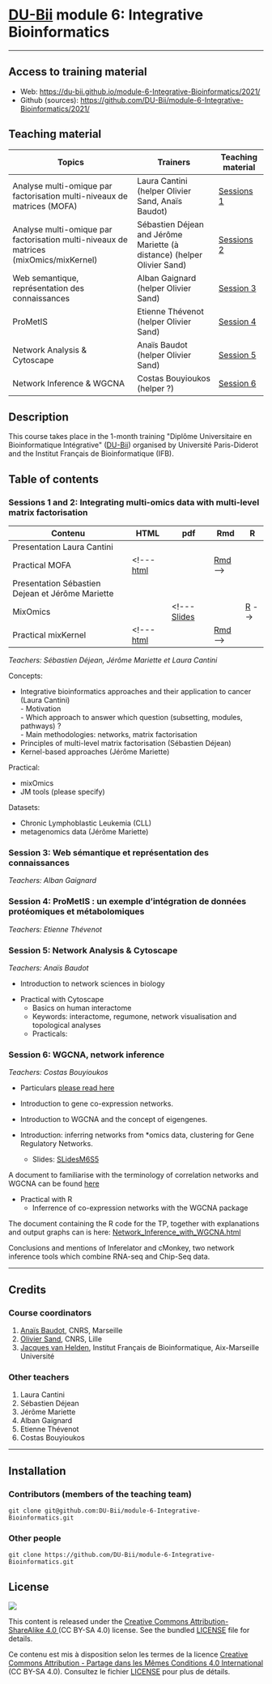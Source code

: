 # [DU-Bii](https://du-bii.github.io/accueil/) module 6: Integrative Bioinformatics

----------------------------------------------------------------


## Access to training material

- Web: <https://du-bii.github.io/module-6-Integrative-Bioinformatics/2021/>
- Github (sources): <https://github.com/DU-Bii/module-6-Integrative-Bioinformatics/2021/>


## Teaching material

| Topics | Trainers  | Teaching material |
|--------------------------------------------|----------------------------|------------|
| Analyse multi-omique par factorisation multi-niveaux de matrices (MOFA) | Laura Cantini (helper Olivier Sand, Anaïs Baudot)| [Sessions 1](session1-2)  |
| Analyse multi-omique par factorisation multi-niveaux de matrices (mixOmics/mixKernel) | Sébastien Déjean and Jérôme Mariette (à distance) (helper Olivier Sand) | [Sessions 2](session1-2)  |
| Web semantique, représentation des connaissances | Alban Gaignard (helper Olivier Sand) |[Session 3](session3)  |
| ProMetIS | Etienne Thévenot (helper Olivier Sand) |[Session 4](session4)  |
| Network Analysis & Cytoscape | Anaïs Baudot (helper Olivier Sand)| [Session 5](session5) |
| Network Inference & WGCNA | Costas Bouyioukos (helper ?) | [Session 6](session6)  |

## Description

This course takes place in the 1-month training "Diplôme Universitaire en Bioinformatique Intégrative" ([DU-Bii](https://du-bii.github.io/accueil/)) organised by Université Paris-Diderot and the Institut Français de Bioinformatique (IFB).

<!--- 
### Pre-requisites

All participants are encouraged to follow the two introductory videos and read the review in the Paris Diderot course "Moodle" page.
<https://moodlesupd.script.univ-paris-diderot.fr/mod/page/view.php?id=167920>

### Skills acquired during this course

At the end of this course, trainees should be able to do the following: $

- ...


### Concepts covered

- ....

--->

## Table of contents

### Sessions 1 and 2: Integrating multi-omics data with multi-level matrix factorisation
        
| Contenu | HTML | pdf | Rmd | R |
|--------------------------------------------------|------|------|-----|-----|
| Presentation Laura Cantini |  |<!--- [Slides](../2019/Session2-3/Cantini_DU-Bii_module6.pdf) --> |  |
| Practical MOFA |<!--- [html](../2019/Session2-3/practical_MOFA.html) |  | [Rmd](https://raw.githubusercontent.com/DU-Bii/module-6-Integrative-Bioinformatics/master/2019/Session2-3/practical_MOFA.Rmd) --> |
| Presentation Sébastien Dejean et Jérôme Mariette |  | <!---[Slides](../2019/Session2-3/DUBii_SD_JM.pdf) --> |  |
| MixOmics |  |<!--- [Slides](../2019/Session2-3/slide_mixOmics_2018.pdf) |  | [R](../2019/Session2-3/TP_mixOmics_DUBii.R)  -->|
| Practical mixKernel | <!---[html](../2019/Session2-3/TP_mixKernel_DUBii.html) |  | [Rmd](https://raw.githubusercontent.com/DU-Bii/module-6-Integrative-Bioinformatics/master/2019/Session2-3/TP_mixKernel_DUBii.Rmd) --> |

*Teachers: Sébastien Déjean, Jérôme Mariette et Laura Cantini*

Concepts:

- Integrative bioinformatics approaches and their application to cancer (Laura Cantini)  
       - Motivation  
       - Which approach to answer which question (subsetting, modules, pathways) ?  
       - Main methodologies: networks, matrix factorisation  
- Principles of multi-level matrix factorisation (Sébastien Déjean)
- Kernel-based approaches (Jérôme Mariette)

Practical:

- mixOmics
- JM tools (please specify)

Datasets:
- Chronic Lymphoblastic Leukemia (CLL)
- metagenomics data (Jérôme Mariette)


### Session 3: Web sémantique et représentation des connaissances

*Teachers: Alban Gaignard*


### Session 4: ProMetIS : un exemple d’intégration de données protéomiques et métabolomiques

*Teachers: Etienne Thévenot*


### Session 5: Network Analysis & Cytoscape

*Teachers: Anaïs Baudot*

- Introduction to network sciences in biology
<!---
    - Vidéo cours 1: [Cours](https://www.youtube.com/watch?v=Khv0tK6RGew&feature=youtu.be)
    - Slides cours 1: [Slides](session3/Cours1_DUBii_M6_Networks.pdf)
    - Vidéo cours 2: [Cours](https://www.youtube.com/watch?v=V5jizup7TDo&feature=youtu.be)
    - Slides cours 2: [Slides](session3/Cours2_DUBii_M6_Networks.pdf)
 -->
- Practical with Cytoscape
    - Basics on human interactome
    - Keywords: interactome, regumone, network visualisation and topological analyses
    - Practicals: <!---[Tuto](session3/TPCytoscape.pdf)-->


### Session 6: WGCNA, network inference

*Teachers: Costas Bouyioukos*

- Particulars [please read here](session5/README.md)

- Introduction to gene co-expression networks.
- Introduction to WGCNA and the concept of eigengenes.
- Introduction: inferring networks from \*omics data, clustering for Gene Regulatory Networks.
    - Slides: [SLidesM6S5](session5/WGCNA_seance5.pdf)

 A document to familiarise with the terminology of correlation networks and WGCNA can be found [here](https://horvath.genetics.ucla.edu/html/CoexpressionNetwork/Rpackages/WGCNA/Tutorials/Simulated-00-Background.pdf)

- Practical with R
    - Inferrence of co-expression networks with the WGCNA package

 The document containing the R code for the TP, together with explanations and output graphs can is here: [Network_Inference_with_WGCNA.html](session5/Network_Inference_with_WGCNA.html)


Conclusions and mentions of Inferelator and cMonkey, two network inference tools which combine RNA-seq and Chip-Seq data.



----------------------------------------------------------------

## Credits

### Course coordinators

1. [Anaïs Baudot](https://orcid.org/0000-0003-0885-7933), CNRS, Marseille
2. [Olivier Sand](https://orcid.org/0000-0003-1465-1640), CNRS, Lille
3. [Jacques van Helden](https://orcid.org/0000-0002-8799-8584), Institut Français de Bioinformatique, Aix-Marseille Université


### Other teachers

1. Laura Cantini
2. Sébastien Déjean
3. Jérôme Mariette
4. Alban Gaignard
5. Etienne Thévenot
6. Costas Bouyioukos

----------------------------------------------------------------

## Installation


### Contributors (members of the teaching team)

```{bash}
git clone git@github.com:DU-Bii/module-6-Integrative-Bioinformatics.git
```
### Other people

```{bash}
git clone https://github.com/DU-Bii/module-6-Integrative-Bioinformatics.git
```


## License

![](../img/CC-BY-SA.png)


This content is released under the [Creative Commons Attribution-ShareAlike 4.0 ](https://creativecommons.org/licenses/by-sa/4.0/deed.en) (CC BY-SA 4.0) license. See the bundled [LICENSE](LICENSE.txt) file for details.

Ce contenu est mis à disposition selon les termes de la licence [Creative Commons Attribution - Partage dans les Mêmes Conditions 4.0 International](https://creativecommons.org/licenses/by-sa/4.0/deed.fr) (CC BY-SA 4.0). Consultez le fichier [LICENSE](LICENSE.txt) pour plus de détails.
